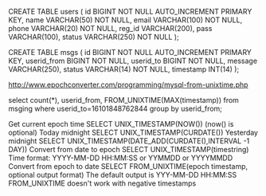 CREATE TABLE users ( id BIGINT NOT NULL AUTO_INCREMENT PRIMARY KEY,
          name VARCHAR(50) NOT NULL,
          email VARCHAR(100) NOT NULL,
	  phone VARCHAR(20) NOT NULL,
          reg_id VARCHAR(200),
          pass VARCHAR(100),
          status VARCHAR(250) NOT NULL
        );


CREATE TABLE msgs ( id BIGINT NOT NULL AUTO_INCREMENT PRIMARY KEY,
          userid_from BIGINT NOT NULL,
          userid_to BIGINT NOT NULL,
          message VARCHAR(250),
          status VARCHAR(14) NOT NULL,
          timestamp INT(14)
        );




http://www.epochconverter.com/programming/mysql-from-unixtime.php

select count(*), userid_from, FROM_UNIXTIME(MAX(timestamp)) from msging where userid_to=16101848762844 group by userid_from;


Get current epoch time	SELECT UNIX_TIMESTAMP(NOW()) (now() is optional)
Today midnight	SELECT UNIX_TIMESTAMP(CURDATE())
Yesterday midnight	SELECT UNIX_TIMESTAMP(DATE_ADD(CURDATE(),INTERVAL -1 DAY))
Convert from date to epoch	SELECT UNIX_TIMESTAMP(timestring)
Time format: YYYY-MM-DD HH:MM:SS or YYMMDD or YYYYMMDD
Convert from epoch to date 	SELECT FROM_UNIXTIME(epoch timestamp, optional output format)
The default output is YYY-MM-DD HH:MM:SS
FROM_UNIXTIME doesn't work with negative timestamps


